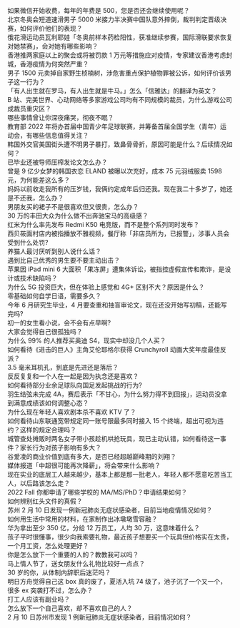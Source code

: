 如果微信开始收费，每年的年费是 500，您是否还会继续使用呢？  
北京冬奥会短道速滑男子 5000 米接力半决赛中国队意外摔倒，裁判判定晋级决赛，如何评价他们的表现？  
俄花滑运动员瓦利耶娃「冬奥前样本药检阳性，获准继续参赛，国际滑联要求恢复对她禁赛」，会对她有哪些影响？  
香港推两家庭以上的聚会或将被罚款 1 万元等措施应对疫情，专家建议香港考虑封城，香港疫情为何突然严重？  
男子 1500 元卖掉自家野生桢楠树，涉危害重点保护植物罪被公诉，如何评价该男子这一行为？  
「有人出生就在罗马，有人出生就是牛马。」怎么「信雅达」的翻译为英文？  
B 站、完美世界、心动网络等多家游戏公司均有不同规模的裁员，为什么游戏公司成裁员重灾区？  
哪些事情曾让你深夜痛哭，彻夜不眠？  
教育部 2022 年将办首届中国青少年足球联赛，并筹备首届全国学生（青年）运动会，有哪些信息值得关注？  
韩国外交官美国街头遭不明男子暴打，致鼻骨骨折，原因可能是什么？后续情况如何？  
已毕业还被导师压榨发论文怎么办？  
曾是 9 亿少女梦的韩国衣恋 ELAND 被曝以次充好，成本 75 元羽绒服卖 1598 元，为何能差这么多？  
妈妈以前收走我所有的压岁钱，我俩约定成年后归还我。现在我二十多岁了，她还是不还我，怎么办？  
男朋友买的裙子不是很喜欢但又很贵，怎么办？  
30 万的丰田大众为什么做不出奔驰宝马的高级感？  
红米为什么率先发布 Redmi K50 电竞版，而不是整个系列同时发布？  
西贝莜面村店内被指播放不雅视频，餐厅称「非店员所为，已报警」，涉事人员会受到什么处罚?  
养猫人最讨厌听到别人说什么话？  
遇到比自己优秀的男生要不要主动出击？  
苹果因 iPad mini 6 大面积「果冻屏」遭集体诉讼，被指控虚假宣传和欺诈，是设计或技术缺陷吗？  
为什么 5G 投资巨大，但在体验上感觉和 4G+ 区别不大？原因是什么？  
零基础如何自学日语，需要多久？  
今年 6 月研究生毕业，4 月要查重和抽盲审论文，现在还没开始写初稿，还能写完吗?  
初一的女生看小说，会不会有点早啊?  
大家会觉得自己很孤独吗？  
为什么 99% 的人推荐买奥迪 S4，现实中却没几个人买？  
如何看待《进击的巨人》主角艾伦耶格尔获得 Crunchyroll 动画大奖年度最佳反派？  
3.5 毫米耳机孔，到底是先进还是落后？  
反反复复和一个人在一起是因为执念还是喜欢？  
如何看待部分业余足球队向国足发起挑战的行为?  
羽生结弦未完成 4A，赛后表示「不甘心，为什么努力得不到回报」，运动员没拿到满意成绩该如何调整心态？  
为什么现在年轻人喜欢剧本杀不喜欢 KTV 了？  
如何看待山东联通宽带规定同一账号限最多同时接入 15 个终端，超出可视为违约？这样的规定合理吗？  
城管查处摊贩时两名女子带小孩趁机哄抢玩具，现已主动认错，如何看待这一事件？家长行为对孩子影响有多大？  
谷爱凌的商业价值到底有多大，是否已经超越巅峰期的刘翔？  
媒体报道「中超很可能再次降薪」，将会带来什么影响？  
现在实业的底层工人越来越少，基本上都是那一批老人，年轻人都不愿意吃苦当工人，以后路该怎么走？  
2022 Fall 你都申请了哪些学校的 MA/MS/PhD？申请结果如何？  
如何辨别红头文件的真假？  
苏州 2 月 10 日发现一例新冠肺炎无症状感染者，目前当地疫情情况如何？  
如何用生活中常用的材料，在家制作出冰墩墩雪容融？  
华为拿出至少 350 亿，分给 12 万员工，人均 30 万，这意味着什么？  
孩子平时很懂事，很少向我索要礼物，最近孩子想要买一个玩具但价格实在太贵，一个月工资，怎么处理更好？  
你是怎么放下一个重要的人的？教教我可以吗？  
马上情人节了，送女朋友什么礼物比较好一点点？  
30 岁的你，从体制内辞职后迷茫吗？  
明日方舟觉得自己这 box 真的废了，夏活入坑 74 级了，池子沉了一个又一个，很多 ex 突袭打不过，怎么办？  
打工人应该有副业吗？  
怎么放下一个自己喜欢，却不喜欢自己的人？  
2 月 10 日苏州市发现 1 例新冠肺炎无症状感染者，目前情况如何？  
